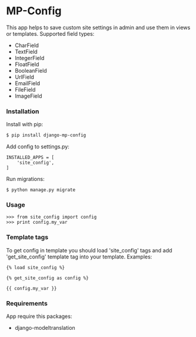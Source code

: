 # MP-Config

This app helps to save custom site settings in admin and use them in views or templates.
Supported field types:

* CharField
* TextField
* IntegerField
* FloatField
* BooleanField
* UrlField
* EmailField
* FileField
* ImageField

### Installation

Install with pip:

```sh
$ pip install django-mp-config
```

Add config to settings.py:
```
INSTALLED_APPS = [
    'site_config',
]
```

Run migrations:
```
$ python manage.py migrate
```

### Usage
```
>>> from site_config import config
>>> print config.my_var
```

### Template tags

To get config in template you should load 'site_config' tags and add 'get_site_config' template tag into your template. 
Examples:

```
{% load site_config %}

{% get_site_config as config %}

{{ config.my_var }}
```

### Requirements

App require this packages:

* django-modeltranslation
